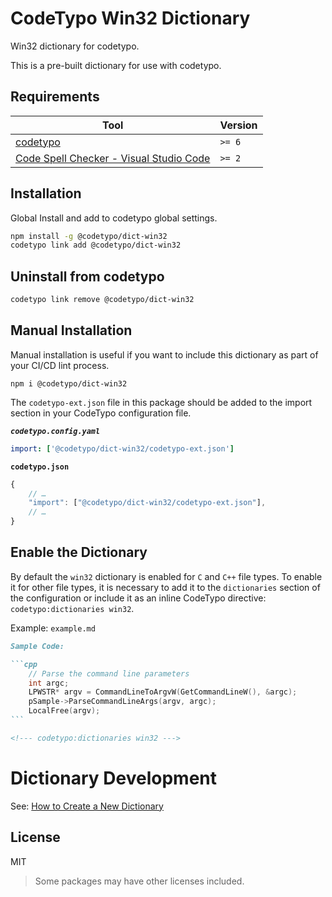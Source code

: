 # CodeTypo Win32 Dictionary

Win32 dictionary for codetypo.

This is a pre-built dictionary for use with codetypo.

## Requirements

| Tool                                                                                                                         | Version |
| ---------------------------------------------------------------------------------------------------------------------------- | ------- |
| [codetypo](https://github.com/khulnasoft/codetypo)                                                                           | `>= 6`  |
| [Code Spell Checker - Visual Studio Code](https://marketplace.visualstudio.com/items?itemName=khulnasoft.code-spell-checker) | `>= 2`  |

## Installation

Global Install and add to codetypo global settings.

```sh
npm install -g @codetypo/dict-win32
codetypo link add @codetypo/dict-win32
```

## Uninstall from codetypo

```sh
codetypo link remove @codetypo/dict-win32
```

## Manual Installation

Manual installation is useful if you want to include this dictionary as part of your CI/CD lint process.

```
npm i @codetypo/dict-win32
```

The `codetypo-ext.json` file in this package should be added to the import section in your CodeTypo configuration file.

**_`codetypo.config.yaml`_**

```yaml
import: ['@codetypo/dict-win32/codetypo-ext.json']
```

**`codetypo.json`**

```javascript
{
    // …
    "import": ["@codetypo/dict-win32/codetypo-ext.json"],
    // …
}
```

## Enable the Dictionary

By default the `win32` dictionary is enabled for `C` and `C++` file types. To enable it for other file types, it is necessary to add it to the `dictionaries` section of the configuration or include it as an inline CodeTypo directive: `codetypo:dictionaries win32`.

Example: `example.md`

````markdown
Sample Code:

```cpp
    // Parse the command line parameters
    int argc;
    LPWSTR* argv = CommandLineToArgvW(GetCommandLineW(), &argc);
    pSample->ParseCommandLineArgs(argv, argc);
    LocalFree(argv);
```

<!--- codetypo:dictionaries win32 --->
````

# Dictionary Development

See: [How to Create a New Dictionary](https://github.com/khulnasoft/codetypo#how-to-create-a-new-dictionary)

## License

MIT

> Some packages may have other licenses included.
